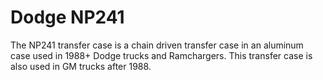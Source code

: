 # Dodge NP241

The NP241 transfer case is a chain driven transfer case in an aluminum case used in 1988+ Dodge trucks and Ramchargers. This transfer case is also used in GM trucks after 1988.
